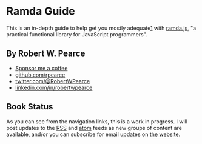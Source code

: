 # Ramda Guide

This is an in-depth guide to help get you mostly adequate[1] with
[ramda.js](https://ramdajs.com), "a practical functional library for JavaScript
programmers".

## By Robert W. Pearce

* [Sponsor me a coffee](https://github.com/sponsors/rpearce)
* [github.com/rpearce](https://github.com/rpearce)
* [twitter.com/@RobertWPearce](https://twitter.com/RobertWPearce)
* [linkedin.com/in/robertwpearce](https://linkedin.com/in/robertwpearce)

## Book Status

As you can see from the navigation links, this is a work in progress. I will
post updates to the [RSS](https://ramda.guide/rss.xml) and
[atom](https://ramda.guide/atom.xml) feeds as new groups of content are
available, and/or you can subscribe for email updates on [the
website](https://ramda.guide).

[1]: https://github.com/MostlyAdequate/mostly-adequate-guide

